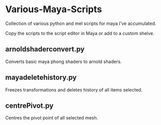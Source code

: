 # Various-Maya-Scripts
Collection of various python and mel scripts for maya I've accumulated. 

Copy the scripts to the script editor in Maya or add to a custom shelve. 

 ## arnoldshaderconvert.py
Converts basic maya phong shaders to arnold shaders. 

 ## mayadeletehistory.py
Freezes transformations and deletes history of all items selected. 

 ## centrePivot.py
Centres the pivot point of all selected mesh. 
